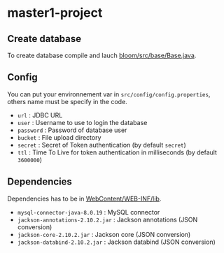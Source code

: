 # master1-project

## Create database

To create database compile and lauch [bloom/src/base/Base.java](bloom/src/base/Base.java).

## Config

You can put your environnement var in `src/config/config.properties`, others name must be specify in the code.

* `url` : JDBC URL
* `user` : Username to use to login the database
* `password` : Password of database user
* `bucket` : File upload directory
* `secret` : Secret of Token authentication (by default `secret`)
* `ttl` : Time To Live for token authentication in milliseconds (by default `3600000`)

## Dependencies

Dependencies has to be in [WebContent/WEB-INF/lib](WebContent/WEB-INF/lib).

* `mysql-connector-java-8.0.19` : MySQL connector
* `jackson-annotations-2.10.2.jar` : Jackson annotations (JSON conversion)
* `jackson-core-2.10.2.jar` : Jackson core (JSON conversion)
* `jackson-databind-2.10.2.jar` : Jackson databind (JSON conversion)

